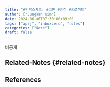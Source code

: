 ```yaml
---
title: "#인박스제로: #고민 #흔적 #프로젝트"
author: ["Junghan Kim"]
date: 2024-06-06T07:30:00+09:00
tags: ["aprj", "inboxzero", "notes"]
categories: ["Note"]
draft: false
---
```


비공개


## Related-Notes {#related-notes}

## References

<style>.csl-entry{text-indent: -1.5em; margin-left: 1.5em;}</style><div class="csl-bib-body">
</div>
